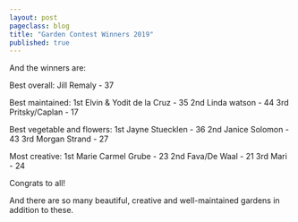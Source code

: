 ```yaml
---
layout: post
pageclass: blog
title: "Garden Contest Winners 2019"
published: true
---
```


And the winners are:

Best overall: Jill Remaly - 37

Best maintained:
    1st    Elvin & Yodit de la Cruz - 35
    2nd    Linda watson - 44
    3rd    Pritsky/Caplan - 17

Best vegetable and flowers:
    1st    Jayne Stuecklen - 36
    2nd    Janice Solomon - 43
    3rd    Morgan Strand - 27

Most creative:
    1st    Marie Carmel Grube - 23
    2nd    Fava/De Waal - 21
    3rd    Mari - 24

Congrats to all!

And there are so many beautiful, creative and well-maintained gardens in addition to these.
